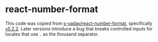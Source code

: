 # react-number-format

This code was copied from [s-yadav/react-number-format](https://github.com/s-yadav/react-number-format), specifically [v5.2.2](https://github.com/s-yadav/react-number-format/tree/v5.2.2). Later versions introduce a bug that breaks controlled inputs for locales that use `.` as the thousand separator.
